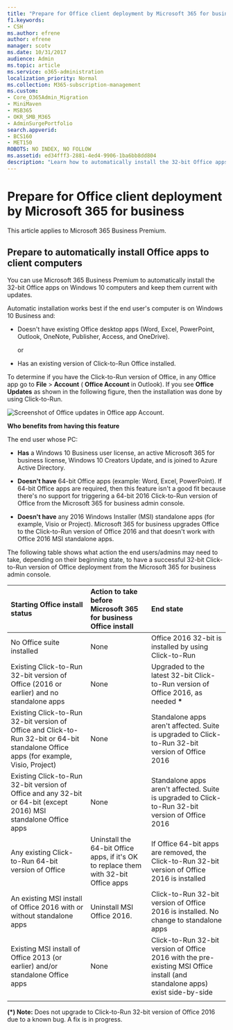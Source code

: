```yaml
---
title: "Prepare for Office client deployment by Microsoft 365 for business"
f1.keywords:
- CSH
ms.author: efrene
author: efrene
manager: scotv
ms.date: 10/31/2017
audience: Admin
ms.topic: article
ms.service: o365-administration
localization_priority: Normal
ms.collection: M365-subscription-management 
ms.custom:
- Core_O365Admin_Migration
- MiniMaven
- MSB365
- OKR_SMB_M365
- AdminSurgePortfolio
search.appverid:
- BCS160
- MET150
ROBOTS: NO INDEX, NO FOLLOW
ms.assetid: ed34fff3-2881-4ed4-9906-1ba6bb8dd804
description: "Learn how to automatically install the 32-bit Office apps on Windows 10 computers and keep them updated."
---
```


# Prepare for Office client deployment by Microsoft 365 for business

This article applies to Microsoft 365 Business Premium.

## Prepare to automatically install Office apps to client computers

You can use Microsoft 365 Business Premium to automatically install the 32-bit Office apps on Windows 10 computers and keep them current with updates.
  
Automatic installation works best if the end user's computer is on Windows 10 Business and:
  
- Doesn't have existing Office desktop apps (Word, Excel, PowerPoint, Outlook, OneNote, Publisher, Access, and OneDrive).
    
    or
    
- Has an existing version of Click-to-Run Office installed.
    
To determine if you have the Click-to-Run version of Office, in any Office app go to **File** \> **Account** ( **Office Account** in Outlook). If you see **Office Updates** as shown in the following figure, then the installation was done by using Click-to-Run. 
  
![Screenshot of Office updates in Office app Account.](../../media/e3439380-fa43-4ed6-ae5d-64851c297df5.png)
  
 **Who benefits from having this feature**
  
The end user whose PC:
  
- **Has**  a Windows 10 Business user license, an active Microsoft 365 for business license, Windows 10 Creators Update, and is joined to Azure Active Directory. 
    
- **Doesn't have** 64-bit Office apps (example: Word, Excel, PowerPoint). If 64-bit Office apps are required, then this feature isn't a good fit because there's no support for triggering a 64-bit 2016 Click-to-Run version of Office from the Microsoft 365 for business admin console. 
    
- **Doesn't have** any 2016 Windows Installer (MSI) standalone apps (for example, Visio or Project). Microsoft 365 for business upgrades Office to the Click-to-Run version of Office 2016 and that doesn't work with Office 2016 MSI standalone apps. 
    
The following table shows what action the end users/admins may need to take, depending on their beginning state, to have a successful 32-bit Click-to-Run version of Office deployment from the Microsoft 365 for business admin console.<br/>


|Starting Office install status|Action to take before Microsoft 365 for business Office install|End state|
|:-----|:-----|:-----|
|No Office suite installed  <br/> |None  <br/> |Office 2016 32-bit is installed by using Click-to-Run  <br/> |
|Existing Click-to-Run 32-bit version of Office (2016 or earlier) and no standalone apps  <br/> |None  <br/> |Upgraded to the latest 32-bit Click-to-Run version of Office 2016, as needed **\*** <br/> |
|Existing Click-to-Run 32-bit version of Office and Click-to-Run 32-bit or 64-bit standalone Office apps (for example, Visio, Project)  <br/> |None  <br/> |Standalone apps aren't affected. Suite is upgraded to Click-to-Run 32-bit version of Office 2016  <br/> |
|Existing Click-to-Run 32-bit version of Office and any 32-bit or 64-bit (except 2016) MSI standalone Office apps  <br/> |None  <br/> |Standalone apps aren't affected. Suite is upgraded to Click-to-Run 32-bit version of Office 2016  <br/> |
|Any existing Click-to-Run 64-bit version of Office  <br/> |Uninstall the 64-bit Office apps, if it's OK to replace them with 32-bit Office apps  <br/> |If Office 64-bit apps are removed, the Click-to-Run 32-bit version of Office 2016 is installed  <br/> |
|An existing MSI install of Office 2016 with or without standalone apps  <br/> |Uninstall MSI Office 2016.  <br/> |Click-to-Run 32-bit version of Office 2016 is installed. No change to standalone apps  <br/> |
|Existing MSI install of Office 2013 (or earlier) and/or standalone Office apps  <br/> |None  <br/> |Click-to-Run 32-bit version of Office 2016 with the pre-existing MSI Office install (and standalone apps) exist side-by-side  <br/> |
||||
   
 **(\*) Note:** Does not upgrade to Click-to-Run 32-bit version of Office 2016 due to a known bug. A fix is in progress. 
  
